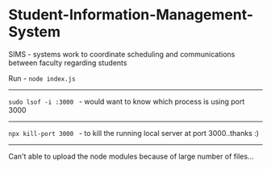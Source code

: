 # Student-Information-Management-System
SIMS - systems work to coordinate scheduling and communications between faculty regarding students


Run - ```node index.js ```  <hr>
```sudo lsof -i :3000 ``` - would want to know which process is using port 3000 <hr>
```npx kill-port 3000 ``` - to kill the running local server at port 3000..thanks :) <hr>

Can't able to upload  the node modules because of large number of files...
